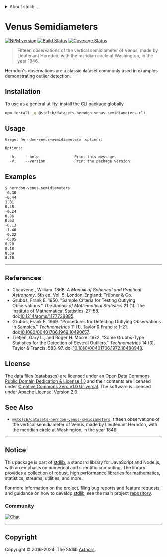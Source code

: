 <!--

@license Apache-2.0

Copyright (c) 2018 The Stdlib Authors.

Licensed under the Apache License, Version 2.0 (the "License");
you may not use this file except in compliance with the License.
You may obtain a copy of the License at

   http://www.apache.org/licenses/LICENSE-2.0

Unless required by applicable law or agreed to in writing, software
distributed under the License is distributed on an "AS IS" BASIS,
WITHOUT WARRANTIES OR CONDITIONS OF ANY KIND, either express or implied.
See the License for the specific language governing permissions and
limitations under the License.

-->


<details>
  <summary>
    About stdlib...
  </summary>
  <p>We believe in a future in which the web is a preferred environment for numerical computation. To help realize this future, we've built stdlib. stdlib is a standard library, with an emphasis on numerical and scientific computation, written in JavaScript (and C) for execution in browsers and in Node.js.</p>
  <p>The library is fully decomposable, being architected in such a way that you can swap out and mix and match APIs and functionality to cater to your exact preferences and use cases.</p>
  <p>When you use stdlib, you can be absolutely certain that you are using the most thorough, rigorous, well-written, studied, documented, tested, measured, and high-quality code out there.</p>
  <p>To join us in bringing numerical computing to the web, get started by checking us out on <a href="https://github.com/stdlib-js/stdlib">GitHub</a>, and please consider <a href="https://opencollective.com/stdlib">financially supporting stdlib</a>. We greatly appreciate your continued support!</p>
</details>

# Venus Semidiameters

[![NPM version][npm-image]][npm-url] [![Build Status][test-image]][test-url] [![Coverage Status][coverage-image]][coverage-url] <!-- [![dependencies][dependencies-image]][dependencies-url] -->

> Fifteen observations of the vertical semidiameter of Venus, made by Lieutenant Herndon, with the meridian circle at Washington, in the year 1846.

<section class="intro">

Herndon's observations are a classic dataset commonly used in examples demonstrating outlier detection.

</section>

<!-- /.intro -->









<section class="cli">



<section class="installation">

## Installation

To use as a general utility, install the CLI package globally

```bash
npm install -g @stdlib/datasets-herndon-venus-semidiameters-cli
```

</section>

<!-- CLI usage documentation. -->

<section class="usage">

## Usage

```text
Usage: herndon-venus-semidiameters [options]

Options:

  -h,    --help                Print this message.
  -V,    --version             Print the package version.
```

</section>

<!-- /.usage -->



<section class="examples">

## Examples

```bash
$ herndon-venus-semidiameters
-0.30
-0.44
1.01
0.48
-0.24
0.06
0.63
-0.13
-1.40
-0.22
-0.05
0.20
0.18
0.39
0.10
```

</section>

<!-- /.examples -->

</section>

<!-- /.cli -->

* * *

<section class="references">

## References

-   Chauvenet, William. 1868. _A Manual of Spherical and Practical Astronomy_. 5th ed. Vol. 5. London, England: Trübner & Co.
-   Grubbs, Frank E. 1950. "Sample Criteria for Testing Outlying Observations." _The Annals of Mathematical Statistics_ 21 (1). The Institute of Mathematical Statistics: 27–58. doi:[10.1214/aoms/1177729885][@grubbs:1950a].
-   Grubbs, Frank E. 1969. "Procedures for Detecting Outlying Observations in Samples." _Technometrics_ 11 (1). Taylor & Francis: 1–21. doi:[10.1080/00401706.1969.10490657][@grubbs:1969a].
-   Tietjen, Gary L., and Roger H. Moore. 1972. "Some Grubbs-Type Statistics for the Detection of Several Outliers." _Technometrics_ 14 (3). Taylor & Francis: 583–97. doi:[10.1080/00401706.1972.10488948][@tietjen:1972a].

</section>

<!-- /.references -->

<!-- <license> -->

## License

The data files (databases) are licensed under an [Open Data Commons Public Domain Dedication & License 1.0][pddl-1.0] and their contents are licensed under [Creative Commons Zero v1.0 Universal][cc0]. The software is licensed under [Apache License, Version 2.0][apache-license].

<!-- </license> -->

<!-- Section for related `stdlib` packages. Do not manually edit this section, as it is automatically populated. -->

<section class="related">

## See Also

-   <span class="package-name">[`@stdlib/datasets-herndon-venus-semidiameters`][@stdlib/datasets-herndon-venus-semidiameters]</span><span class="delimiter">: </span><span class="description">fifteen observations of the vertical semidiameter of Venus, made by Lieutenant Herndon, with the meridian circle at Washington, in the year 1846.</span>


</section>

<!-- /.related -->

<!-- Section for all links. Make sure to keep an empty line after the `section` element and another before the `/section` close. -->


<section class="main-repo" >

* * *

## Notice

This package is part of [stdlib][stdlib], a standard library for JavaScript and Node.js, with an emphasis on numerical and scientific computing. The library provides a collection of robust, high performance libraries for mathematics, statistics, streams, utilities, and more.

For more information on the project, filing bug reports and feature requests, and guidance on how to develop [stdlib][stdlib], see the main project [repository][stdlib].

### Community

[![Chat][chat-image]][chat-url]

---

## Copyright

Copyright &copy; 2016-2024. The Stdlib [Authors][stdlib-authors].

</section>

<!-- /.stdlib -->

<!-- Section for all links. Make sure to keep an empty line after the `section` element and another before the `/section` close. -->

<section class="links">

[npm-image]: http://img.shields.io/npm/v/@stdlib/datasets-herndon-venus-semidiameters-cli.svg
[npm-url]: https://npmjs.org/package/@stdlib/datasets-herndon-venus-semidiameters-cli

[test-image]: https://github.com/stdlib-js/datasets-herndon-venus-semidiameters@v0.2.1/actions/workflows/test.yml/badge.svg?branch=v0.2.1
[test-url]: https://github.com/stdlib-js/datasets-herndon-venus-semidiameters@v0.2.1/actions/workflows/test.yml?query=branch:v0.2.1

[coverage-image]: https://img.shields.io/codecov/c/github/stdlib-js/datasets-herndon-venus-semidiameters@v0.2.1/main.svg
[coverage-url]: https://codecov.io/github/stdlib-js/datasets-herndon-venus-semidiameters@v0.2.1?branch=main

<!--

[dependencies-image]: https://img.shields.io/david/stdlib-js/datasets-herndon-venus-semidiameters@v0.2.1.svg
[dependencies-url]: https://david-dm.org/stdlib-js/datasets-herndon-venus-semidiameters@v0.2.1/main

-->

[chat-image]: https://img.shields.io/gitter/room/stdlib-js/stdlib.svg
[chat-url]: https://app.gitter.im/#/room/#stdlib-js_stdlib:gitter.im

[stdlib]: https://github.com/stdlib-js/stdlib

[stdlib-authors]: https://github.com/stdlib-js/stdlib/graphs/contributors

[cli-section]: https://github.com/stdlib-js/datasets-herndon-venus-semidiameters@v0.2.1#cli
[cli-url]: https://github.com/stdlib-js/datasets-herndon-venus-semidiameters@v0.2.1/tree/cli
[@stdlib/datasets-herndon-venus-semidiameters]: https://github.com/stdlib-js/datasets-herndon-venus-semidiameters@v0.2.1/tree/main

[umd]: https://github.com/umdjs/umd
[es-module]: https://developer.mozilla.org/en-US/docs/Web/JavaScript/Guide/Modules

[deno-url]: https://github.com/stdlib-js/datasets-herndon-venus-semidiameters@v0.2.1/tree/deno
[deno-readme]: https://github.com/stdlib-js/datasets-herndon-venus-semidiameters@v0.2.1/blob/deno/README.md
[umd-url]: https://github.com/stdlib-js/datasets-herndon-venus-semidiameters@v0.2.1/tree/umd
[umd-readme]: https://github.com/stdlib-js/datasets-herndon-venus-semidiameters@v0.2.1/blob/umd/README.md
[esm-url]: https://github.com/stdlib-js/datasets-herndon-venus-semidiameters@v0.2.1/tree/esm
[esm-readme]: https://github.com/stdlib-js/datasets-herndon-venus-semidiameters@v0.2.1/blob/esm/README.md
[branches-url]: https://github.com/stdlib-js/datasets-herndon-venus-semidiameters@v0.2.1/blob/main/branches.md

[pddl-1.0]: http://opendatacommons.org/licenses/pddl/1.0/

[cc0]: https://creativecommons.org/publicdomain/zero/1.0

[apache-license]: https://www.apache.org/licenses/LICENSE-2.0

[@grubbs:1950a]: https://doi.org/10.1214/aoms/1177729885

[@grubbs:1969a]: https://doi.org/10.1080/00401706.1969.10490657

[@tietjen:1972a]: https://doi.org/10.1080/00401706.1972.10488948

</section>

<!-- /.links -->
